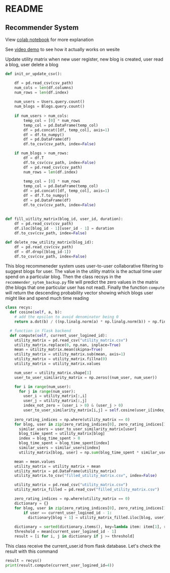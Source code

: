 # README
## Recommender System

View [colab notebook](https://github.com/Hackathon-LHP-Team/Virtual-Therapist/blob/main/Deep%20Learning%20training/model_v1.1/Recommender_System.ipynb) for more explanation

See [video demo](https://youtu.be/60lsw11DEyM) to see how it actually works on wesite

Update utility matrix when new user register, new blog is created, user read a blog, user delete a blog

```python
def init_or_update_csv():

    df = pd.read_csv(csv_path)
    num_cols = len(df.columns)
    num_rows = len(df.index)
    
    num_users = Users.query.count()
    num_blogs = Blogs.query.count()
        
    if num_users > num_cols:
        temp_col = [0] * num_rows
        temp_col = pd.DataFrame(temp_col)
        df = pd.concat([df, temp_col], axis=1)
        df = df.to_numpy()
        df = pd.DataFrame(df)
        df.to_csv(csv_path, index=False)

    if num_blogs > num_rows:
        df = df.T
        df.to_csv(csv_path, index=False)
        df = pd.read_csv(csv_path)
        num_rows = len(df.index)
        
        temp_col = [0] * num_rows
        temp_col = pd.DataFrame(temp_col)
        df = pd.concat([df, temp_col], axis=1)
        df = df.T.to_numpy()
        df = pd.DataFrame(df)
        df.to_csv(csv_path, index=False)
        
        
def fill_uitlity_matrix(blog_id, user_id, duration):
    df = pd.read_csv(csv_path)
    df.iloc[blog_id - 1][user_id - 1] = duration
    df.to_csv(csv_path, index=False)

def delete_row_utility_matrix(blog_id):
    df = pd.read_csv(csv_path)
    df = df.drop([blog_id-1])
    df.to_csv(csv_path, index=False)
```

This blog recommeneder system uses user-to-user collaborative filtering to suggest blogs for user. The value in the utility matrix is the actual time user spend on a particular blog. Then the class recsys in the `recommender_sytem_backup.py` file will predict the zero values in the matrix (the blogs that one particular user has not read). Finally the function `compute` will return the descending probability vector showing which blogs user might like and spend much time reading

```python
class recys:
  def cosine(self, a, b):
    # add the epsilon to avoid denominator being 0
    return a.dot(b) / ((np.linalg.norm(a) * np.linalg.norm(b)) + np.finfo(np.float64).eps)

  # function in flask backend
  def compute(self, current_user_logined_id):
    utility_matrix = pd.read_csv("utility_matrix.csv")
    utility_matrix.replace(0, np.nan, inplace=True)
    mean = utility_matrix.mean(skipna=True)
    utility_matrix = utility_matrix.sub(mean, axis=1)
    utility_matrix = utility_matrix.fillna(0)
    utility_matrix = utility_matrix.values

    num_user = utility_matrix.shape[1]
    user_to_user_similarity_matrix = np.zeros((num_user, num_user))

    for i in range(num_user):
      for j in range(num_user):
        user_i = utility_matrix[:,i]
        user_j = utility_matrix[:,j]
        index_not_zero = (user_i > 0) & (user_j > 0)
        user_to_user_similarity_matrix[i,j] = self.cosine(user_i[index_not_zero], user_j[index_not_zero])
      
    zero_rating_indices = np.where(utility_matrix == 0)
    for blog, user in zip(zero_rating_indices[0], zero_rating_indices[1]):
      similar_users = user_to_user_similarity_matrix[user]
      blog_time_spent = utility_matrix[blog]
      index = blog_time_spent > 0
      blog_time_spent = blog_time_spent[index]
      similar_users = similar_users[index]
      utility_matrix[blog, user] = np.sum(blog_time_spent * similar_users) / (np.sum(similar_users) + np.finfo(np.float64).eps)

    mean = mean.values
    utility_matrix = utility_matrix + mean
    utility_matrix = pd.DataFrame(utility_matrix)
    utility_matrix.to_csv("filled_utility_matrix.csv", index=False) 

    utility_matrix = pd.read_csv("utility_matrix.csv")
    utility_matrix_filled = pd.read_csv("filled_utility_matrix.csv")

    zero_rating_indices = np.where(utility_matrix == 0)
    dictionary = {}
    for blog, user in zip(zero_rating_indices[0], zero_rating_indices[1]):
        if user == current_user_logined_id - 1:
          dictionary[blog + 1] = utility_matrix_filled.iloc[blog, user]
        
    dictionary = sorted(dictionary.items(), key=lambda item: item[1], reverse=True)
    threshold = mean[current_user_logined_id - 1]
    result = [i for i, j in dictionary if j >= threshold]
```

This class receive the current_user.id from flask database. Let's check the result with this command

```python
result = recys()
print(result.compute(current_user_logined_id=4))
```